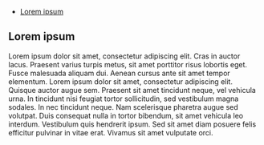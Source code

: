 * [Lorem ipsum](#https://github.com/maseyka/maven-hello-world/new/master#Lorem-ipsum)



## Lorem ipsum 

Lorem ipsum dolor sit amet, consectetur adipiscing elit. Cras in auctor lacus. Praesent varius turpis metus, sit amet porttitor risus lobortis eget. Fusce malesuada aliquam dui. Aenean cursus ante sit amet tempor elementum. Lorem ipsum dolor sit amet, consectetur adipiscing elit. Quisque auctor augue sem. Praesent sit amet tincidunt neque, vel vehicula urna. In tincidunt nisi feugiat tortor sollicitudin, sed vestibulum magna sodales. In nec tincidunt neque. Nam scelerisque pharetra augue sed volutpat. Duis consequat nulla in tortor bibendum, sit amet vehicula leo interdum. Vestibulum quis hendrerit ipsum. Sed sit amet diam posuere felis efficitur pulvinar in vitae erat. Vivamus sit amet vulputate orci.
